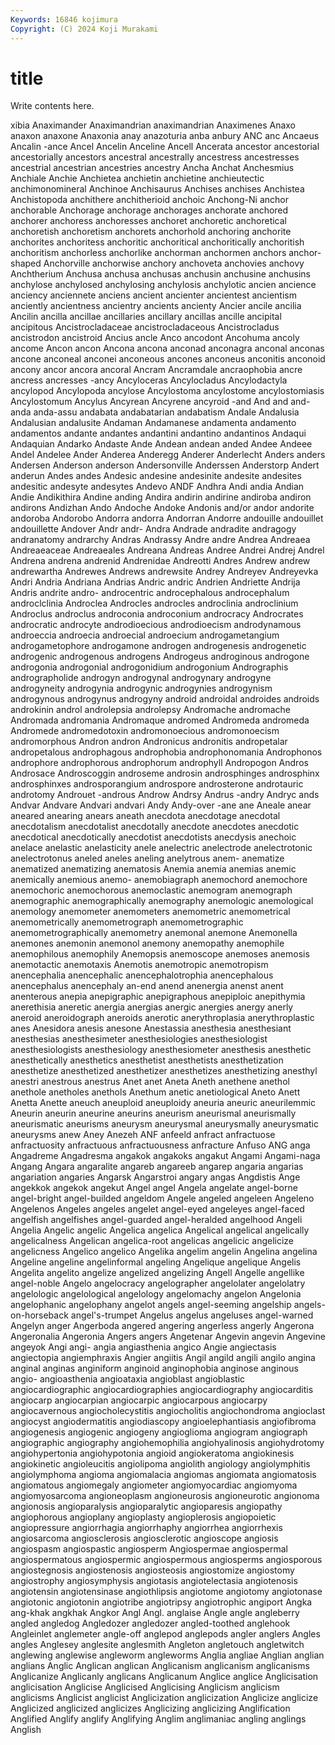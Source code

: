 ```yaml
---
Keywords: 16846 kojimura
Copyright: (C) 2024 Koji Murakami
---
```


# title

Write contents here.



xibia Anaximander
Anaximandrian anaximandrian Anaximenes Anaxo anaxon anaxone Anaxonia anay anazoturia anba
anbury ANC anc Ancaeus Ancalin -ance Ancel Ancelin Anceline Ancell
Ancerata ancestor ancestorial ancestorially ancestors ancestral ancestrally ancestress ancestresses ancestrial
ancestrian ancestries ancestry Ancha Anchat Anchesmius Anchiale Anchie Anchietea anchietin
anchietine anchieutectic anchimonomineral Anchinoe Anchisaurus Anchises anchises Anchistea Anchistopoda anchithere
anchitherioid anchoic Anchong-Ni anchor anchorable Anchorage anchorage anchorages anchorate anchored
anchorer anchoress anchoresses anchoret anchoretic anchoretical anchoretish anchoretism anchorets anchorhold
anchoring anchorite anchorites anchoritess anchoritic anchoritical anchoritically anchoritish anchoritism anchorless
anchorlike anchorman anchormen anchors anchor-shaped Anchorville anchorwise anchory anchoveta anchovies
anchovy Anchtherium Anchusa anchusa anchusas anchusin anchusine anchusins anchylose anchylosed
anchylosing anchylosis anchylotic ancien ancience anciency anciennete anciens ancient ancienter
ancientest ancientism anciently ancientness ancientry ancients ancienty Ancier ancile ancilia
Ancilin ancilla ancillae ancillaries ancillary ancillas ancille ancipital ancipitous Ancistrocladaceae
ancistrocladaceous Ancistrocladus ancistrodon ancistroid Ancius ancle Anco ancodont Ancohuma ancoly
ancome Ancon ancon Ancona ancona anconad anconagra anconal anconas ancone
anconeal anconei anconeous ancones anconeus anconitis anconoid ancony ancor ancora
ancoral Ancram Ancramdale ancraophobia ancre ancress ancresses -ancy Ancyloceras Ancylocladus
Ancylodactyla ancylopod Ancylopoda ancylose Ancylostoma ancylostome ancylostomiasis Ancylostomum Ancylus Ancyrean
Ancyrene ancyroid -and And and and- anda anda-assu andabata andabatarian
andabatism Andale Andalusia Andalusian andalusite Andaman Andamanese andamenta andamento andamentos
andante andantes andantini andantino andantinos Andaqui Andaquian Andarko Andaste Ande
Andean andean anded Andee Andeee Andel Andelee Ander Anderea Anderegg
Anderer Anderlecht Anders anders Andersen Anderson anderson Andersonville Anderssen Anderstorp
Andert anderun Andes andes Andesic andesine andesinite andesite andesites andesitic
andesyte andesytes Andevo ANDF Andhra Andi andia Andian Andie Andikithira
Andine anding Andira andirin andirine andiroba andiron andirons Andizhan Ando
Andoche Andoke Andonis and/or andor andorite andoroba Andorobo Andorra andorra
Andorran Andorre andouille andouillet andouillette Andover Andr andr- Andra Andrade
andradite andragogy andranatomy andrarchy Andras Andrassy Andre andre Andrea Andreaea
Andreaeaceae Andreaeales Andreana Andreas Andree Andrei Andrej Andrel Andrena andrena
andrenid Andrenidae Andreotti Andres Andrew andrew andrewartha Andrewes Andrews andrewsite
Andrey Andreyev Andreyevka Andri Andria Andriana Andrias Andric andric Andrien
Andriette Andrija Andris andrite andro- androcentric androcephalous androcephalum androclclinia Androclea
Androcles androcles androclinia androclinium Androclus androclus androconia androconium androcracy Androcrates
androcratic androcyte androdioecious androdioecism androdynamous androeccia androecia androecial androecium androgametangium
androgametophore androgamone androgen androgenesis androgenetic androgenic androgenous androgens Androgeus androginous
androgone androgonia androgonial androgonidium androgonium Andrographis andrographolide androgyn androgynal androgynary
androgyne androgyneity androgynia androgynic androgynies androgynism androgynous androgynus androgyny android
androidal androides androids androkinin androl androlepsia androlepsy Andromache andromache Andromada
andromania Andromaque andromed Andromeda andromeda Andromede andromedotoxin andromonoecious andromonoecism andromorphous
Andron andron Andronicus andronitis andropetalar andropetalous androphagous androphobia androphonomania Androphonos
androphore androphorous androphorum androphyll Andropogon Andros Androsace Androscoggin androseme androsin
androsphinges androsphinx androsphinxes androsporangium androspore androsterone androtauric androtomy Androuet -androus
Androw Andrsy Andrus -andry Andryc ands Andvar Andvare Andvari andvari
Andy Andy-over -ane ane Aneale anear aneared anearing anears aneath
anecdota anecdotage anecdotal anecdotalism anecdotalist anecdotally anecdote anecdotes anecdotic anecdotical
anecdotically anecdotist anecdotists anecdysis anechoic anelace anelastic anelasticity anele anelectric
anelectrode anelectrotonic anelectrotonus aneled aneles aneling anelytrous anem- anematize anematized
anematizing anematosis Anemia anemia anemias anemic anemically anemious anemo- anemobiagraph
anemochord anemochore anemochoric anemochorous anemoclastic anemogram anemograph anemographic anemographically anemography
anemologic anemological anemology anemometer anemometers anemometric anemometrical anemometrically anemometrograph anemometrographic
anemometrographically anemometry anemonal anemone Anemonella anemones anemonin anemonol anemony anemopathy
anemophile anemophilous anemophily Anemopsis anemoscope anemoses anemosis anemotactic anemotaxis Anemotis
anemotropic anemotropism anencephalia anencephalic anencephalotrophia anencephalous anencephalus anencephaly an-end anend
anenergia anenst anent anenterous anepia anepigraphic anepigraphous anepiploic anepithymia anerethisia
aneretic anergia anergias anergic anergies anergy anerly aneroid aneroidograph aneroids
anerotic anerythroplasia anerythroplastic anes Anesidora anesis anesone Anestassia anesthesia anesthesiant
anesthesias anesthesimeter anesthesiologies anesthesiologist anesthesiologists anesthesiology anesthesiometer anesthesis anesthetic anesthetically
anesthetics anesthetist anesthetists anesthetization anesthetize anesthetized anesthetizer anesthetizes anesthetizing anesthyl
anestri anestrous anestrus Anet anet Aneta Aneth anethene anethol anethole
anetholes anethols Anethum anetic anetiological Aneto Anett Anetta Anette aneuch
aneuploid aneuploidy aneuria aneuric aneurilemmic Aneurin aneurin aneurine aneurins aneurism
aneurismal aneurismally aneurismatic aneurisms aneurysm aneurysmal aneurysmally aneurysmatic aneurysms anew
Aney Anezeh ANF anfeeld anfract anfractuose anfractuosity anfractuous anfractuousness anfracture
Anfuso ANG anga Angadreme Angadresma angakok angakoks angakut Angami Angami-naga
Angang Angara angaralite angareb angareeb angarep angaria angarias angariation angaries
Angarsk Angarstroi angary angas Angdistis Ange angekkok angekok angekut Angel
angel Angela angelate angel-borne angel-bright angel-builded angeldom Angele angeled angeleen
Angeleno Angelenos Angeles angeles angelet angel-eyed angeleyes angel-faced angelfish angelfishes
angel-guarded angel-heralded angelhood Angeli Angelia Angelic angelic Angelica angelica Angelical
angelical angelically angelicalness Angelican angelica-root angelicas angelicic angelicize angelicness Angelico
angelico Angelika angelim angelin Angelina angelina Angeline angeline angelinformal angeling
Angelique angelique Angelis Angelita angelito angelize angelized angelizing Angell Angelle
angellike angel-noble Angelo angelocracy angelographer angelolater angelolatry angelologic angelological angelology
angelomachy angelon Angelonia angelophanic angelophany angelot angels angel-seeming angelship angels-on-horseback
angel's-trumpet Angelus angelus angeluses angel-warned Angelyn anger Angerboda angered angering
angerless angerly Angerona Angeronalia Angeronia Angers angers Angetenar Angevin angevin
Angevine angeyok Angi angi- angia angiasthenia angico Angie angiectasis angiectopia
angiemphraxis Angier angiitis Angil angild angili angilo angina anginal anginas
anginiform anginoid anginophobia anginose anginous angio- angioasthenia angioataxia angioblast angioblastic
angiocardiographic angiocardiographies angiocardiography angiocarditis angiocarp angiocarpian angiocarpic angiocarpous angiocarpy angiocavernous
angiocholecystitis angiocholitis angiochondroma angioclast angiocyst angiodermatitis angiodiascopy angioelephantiasis angiofibroma angiogenesis
angiogenic angiogeny angioglioma angiogram angiograph angiographic angiography angiohemophilia angiohyalinosis angiohydrotomy
angiohypertonia angiohypotonia angioid angiokeratoma angiokinesis angiokinetic angioleucitis angiolipoma angiolith angiology
angiolymphitis angiolymphoma angioma angiomalacia angiomas angiomata angiomatosis angiomatous angiomegaly angiometer
angiomyocardiac angiomyoma angiomyosarcoma angioneoplasm angioneurosis angioneurotic angionoma angionosis angioparalysis angioparalytic
angioparesis angiopathy angiophorous angioplany angioplasty angioplerosis angiopoietic angiopressure angiorrhagia angiorrhaphy
angiorrhea angiorrhexis angiosarcoma angiosclerosis angiosclerotic angioscope angiosis angiospasm angiospastic angiosperm
Angiospermae angiospermal angiospermatous angiospermic angiospermous angiosperms angiosporous angiostegnosis angiostenosis angiosteosis
angiostomize angiostomy angiostrophy angiosymphysis angiotasis angiotelectasia angiotenosis angiotensin angiotensinase angiothlipsis
angiotome angiotomy angiotonase angiotonic angiotonin angiotribe angiotripsy angiotrophic angiport Angka
ang-khak angkhak Angkor Angl Angl. anglaise Angle angle angleberry angled
angledog Angledozer angledozer angled-toothed anglehook Angleinlet anglemeter angle-off anglepod anglepods
angler anglers Angles angles Anglesey anglesite anglesmith Angleton angletouch angletwitch
anglewing anglewise angleworm angleworms Anglia angliae Anglian anglian anglians Anglic
Anglican anglican Anglicanism anglicanism anglicanisms Anglicanize Anglicanly anglicans Anglicanum Anglice
anglice Anglicisation anglicisation Anglicise Anglicised Anglicising Anglicism anglicism anglicisms Anglicist
anglicist Anglicization anglicization Anglicize anglicize Anglicized anglicized anglicizes Anglicizing anglicizing
Anglification Anglified Anglify anglify Anglifying Anglim anglimaniac angling anglings Anglish
